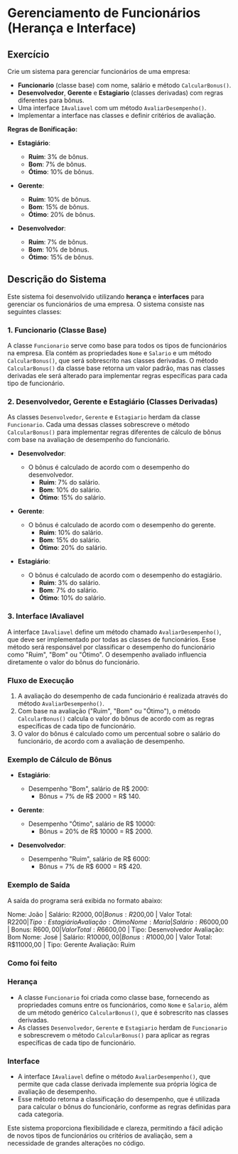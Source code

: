 # Gerenciamento de Funcionários (Herança e Interface)

## Exercício

Crie um sistema para gerenciar funcionários de uma empresa:

- **Funcionario** (classe base) com nome, salário e método `CalcularBonus()`.
- **Desenvolvedor**, **Gerente** e **Estagiario** (classes derivadas) com regras diferentes para bônus.
- Uma interface `IAvaliavel` com um método `AvaliarDesempenho()`.
- Implementar a interface nas classes e definir critérios de avaliação.

**Regras de Bonificação:**

- **Estagiário**:
  - **Ruim**: 3% de bônus.
  - **Bom**: 7% de bônus.
  - **Ótimo**: 10% de bônus.

- **Gerente**:
  - **Ruim**: 10% de bônus.
  - **Bom**: 15% de bônus.
  - **Ótimo**: 20% de bônus.

- **Desenvolvedor**:
  - **Ruim**: 7% de bônus.
  - **Bom**: 10% de bônus.
  - **Ótimo**: 15% de bônus.

## Descrição do Sistema

Este sistema foi desenvolvido utilizando **herança** e **interfaces** para gerenciar os funcionários de uma empresa. O sistema consiste nas seguintes classes:

### 1. Funcionario (Classe Base)

A classe `Funcionario` serve como base para todos os tipos de funcionários na empresa. Ela contém as propriedades `Nome` e `Salario` e um método `CalcularBonus()`, que será sobrescrito nas classes derivadas. O método `CalcularBonus()` da classe base retorna um valor padrão, mas nas classes derivadas ele será alterado para implementar regras específicas para cada tipo de funcionário.

### 2. Desenvolvedor, Gerente e Estagiário (Classes Derivadas)

As classes `Desenvolvedor`, `Gerente` e `Estagiario` herdam da classe `Funcionario`. Cada uma dessas classes sobrescreve o método `CalcularBonus()` para implementar regras diferentes de cálculo de bônus com base na avaliação de desempenho do funcionário.

- **Desenvolvedor**:
  - O bônus é calculado de acordo com o desempenho do desenvolvedor.
    - **Ruim**: 7% do salário.
    - **Bom**: 10% do salário.
    - **Ótimo**: 15% do salário.

- **Gerente**:
  - O bônus é calculado de acordo com o desempenho do gerente.
    - **Ruim**: 10% do salário.
    - **Bom**: 15% do salário.
    - **Ótimo**: 20% do salário.

- **Estagiário**:
  - O bônus é calculado de acordo com o desempenho do estagiário.
    - **Ruim**: 3% do salário.
    - **Bom**: 7% do salário.
    - **Ótimo**: 10% do salário.

### 3. Interface IAvaliavel

A interface `IAvaliavel` define um método chamado `AvaliarDesempenho()`, que deve ser implementado por todas as classes de funcionários. Esse método será responsável por classificar o desempenho do funcionário como "Ruim", "Bom" ou "Ótimo". O desempenho avaliado influencia diretamente o valor do bônus do funcionário.

### Fluxo de Execução

1. A avaliação do desempenho de cada funcionário é realizada através do método `AvaliarDesempenho()`.
2. Com base na avaliação ("Ruim", "Bom" ou "Ótimo"), o método `CalcularBonus()` calcula o valor do bônus de acordo com as regras específicas de cada tipo de funcionário.
3. O valor do bônus é calculado como um percentual sobre o salário do funcionário, de acordo com a avaliação de desempenho.

### Exemplo de Cálculo de Bônus

- **Estagiário**:
  - Desempenho "Bom", salário de R$ 2000:
    - Bônus = 7% de R$ 2000 = R$ 140.

- **Gerente**:
  - Desempenho "Ótimo", salário de R$ 10000:
    - Bônus = 20% de R$ 10000 = R$ 2000.

- **Desenvolvedor**:
  - Desempenho "Ruim", salário de R$ 6000:
    - Bônus = 7% de R$ 6000 = R$ 420.

### Exemplo de Saída

A saída do programa será exibida no formato abaixo:

Nome: João | Salário: R$2000,00 | Bonus: R$200,00 | Valor Total: R$2200 | Tipo: Estagiário Avaliação: Otimo
Nome: Maria | Salário: R$6000,00 | Bonus: R$600,00 | Valor Total: R$6600,00 | Tipo: Desenvolvedor Avaliação: Bom
Nome: José | Salário: R$10000,00 | Bonus: R$1000,00 | Valor Total: R$11000,00 | Tipo: Gerente Avaliação: Ruim


### Como foi feito

### Herança

- A classe `Funcionario` foi criada como classe base, fornecendo as propriedades comuns entre os funcionários, como `Nome` e `Salario`, além de um método genérico `CalcularBonus()`, que é sobrescrito nas classes derivadas.
- As classes `Desenvolvedor`, `Gerente` e `Estagiario` herdam de `Funcionario` e sobrescrevem o método `CalcularBonus()` para aplicar as regras específicas de cada tipo de funcionário.

### Interface

- A interface `IAvaliavel` define o método `AvaliarDesempenho()`, que permite que cada classe derivada implemente sua própria lógica de avaliação de desempenho.
- Esse método retorna a classificação do desempenho, que é utilizada para calcular o bônus do funcionário, conforme as regras definidas para cada categoria.

Este sistema proporciona flexibilidade e clareza, permitindo a fácil adição de novos tipos de funcionários ou critérios de avaliação, sem a necessidade de grandes alterações no código.



